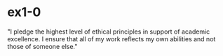 # ex1-0
"I pledge the highest level of ethical principles in support of academic excellence.  I ensure that all of my work reflects my own abilities and not those of someone else."
